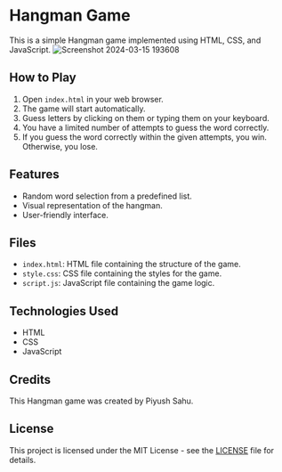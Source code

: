 # Hangman Game

This is a simple Hangman game implemented using HTML, CSS, and JavaScript.
![Screenshot 2024-03-15 193608](https://github.com/piyush0663/hangman/assets/160912080/3ccf95ad-1633-4aa6-9839-1095378b5b08)

## How to Play

1. Open `index.html` in your web browser.
2. The game will start automatically.
3. Guess letters by clicking on them or typing them on your keyboard.
4. You have a limited number of attempts to guess the word correctly.
5. If you guess the word correctly within the given attempts, you win. Otherwise, you lose.

## Features

- Random word selection from a predefined list.
- Visual representation of the hangman.
- User-friendly interface.

## Files

- `index.html`: HTML file containing the structure of the game.
- `style.css`: CSS file containing the styles for the game.
- `script.js`: JavaScript file containing the game logic.

## Technologies Used

- HTML
- CSS
- JavaScript

## Credits

This Hangman game was created by Piyush Sahu.

## License

This project is licensed under the MIT License - see the [LICENSE](LICENSE) file for details.

